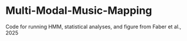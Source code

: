 # Multi-Modal-Music-Mapping
Code for running HMM, statistical analyses, and figure from Faber et al., 2025
